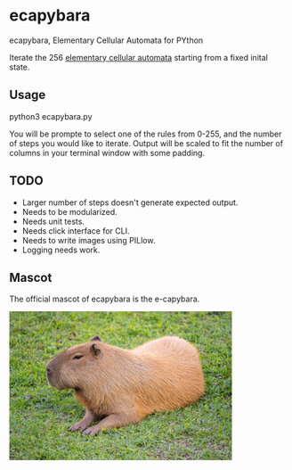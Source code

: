 # ecapybara
ecapybara, Elementary Cellular Automata for PYthon

Iterate the 256 [elementary cellular automata](https://en.wikipedia.org/wiki/Elementary_cellular_automaton)
starting from a fixed inital state.

## Usage

python3 ecapybara.py

You will be prompte to select one of the rules from 0-255, and the number of steps you would like to iterate. Output will be scaled to fit the number of columns in your terminal window with some padding.

## TODO
- Larger number of steps doesn't generate expected output.
- Needs to be modularized.
- Needs unit tests.
- Needs click interface for CLI.
- Needs to write images using PILlow.
- Logging needs work.

## Mascot
The official mascot of ecapybara is the e-capybara.

![e-capybara, our mascot](img/capy.jpg)
